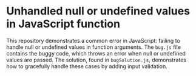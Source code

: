 # Unhandled null or undefined values in JavaScript function

This repository demonstrates a common error in JavaScript: failing to handle null or undefined values in function arguments.  The `bug.js` file contains the buggy code, which throws an error when null or undefined values are passed. The solution, found in `bugSolution.js`, demonstrates how to gracefully handle these cases by adding input validation.